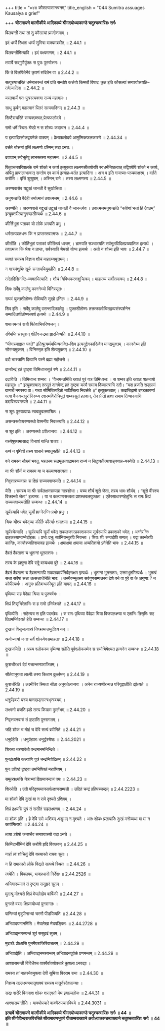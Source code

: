 +++
title = "०४४ कौसल्यासान्त्वनम्"
title_english = "044 Sumitra assuages Kausalya s grief"

+++
**श्रीरामायणे वाल्मीकीये आदिकाव्ये श्रीमदयोध्याकाण्डे चतुश्चत्वारिंशः सर्गः**

विलपन्तीं तथा तां तु कौसल्यां प्रमदोत्तमाम् ।

इदं धर्म्ये स्थिता धर्म्यं सुमित्रा वाक्यमब्रवीत् ॥ 2.44.1 ॥

विलपन्तीमित्यादि । इदं वक्ष्यमाणम् ॥ 2.44.1 ॥

तवार्ये सद्गुणैर्युक्तः स पुत्रः पुरुषोत्तमः ।

किं ते विलपितेनैवं कृपणं रुदितेन वा ॥ 2.44.2 ॥

सत्पुरुषाचरितं धर्ममाचरन्तं रामं प्रति सन्तोषे कर्त्तव्ये किमर्थो विषादः कृत इति कौसल्यां समाश्वोसयति–तवेत्यादिना ॥ 2.44.2 ॥

यस्तवार्ये गतः पुत्रस्त्यक्त्वा राज्यं महाबलः ।

साधु कुर्वन् महात्मानं पितरं सत्यवादिनम् ॥ 2.44.3 ॥

शिष्टैराचरिते सम्यक्छश्वत् प्रेत्यफलोदये ।

रामो धर्मे स्थितः श्रेष्ठो न स शोच्यः कदाचन ॥ 2.44.4 ॥

य इत्यादिश्लोकद्वयमेकं वाक्यम् । प्रेत्यफलोदये आमुष्मिकफलकारणे ॥ 2.44.34 ॥

वर्त्तते चोत्तमां वृत्तिं लक्ष्मणो ऽस्मिन् सदा ऽनघः ।

दयावान् सर्वभूतेषु लाभस्तस्य महात्मनः ॥ 2.44.5 ॥

पितृवचनपरिपालके रामे शोको न कार्य इत्युक्त्वा लक्ष्मणसीतयोरपि स्वधर्मनिष्ठत्वात् तद्विषयेपि शोको न कार्यः, अपितु प्राप्तलाभत्वात् सन्तोष एव कार्य इत्याह–वर्तत इत्यादिना । अत्र व इति गायत्र्याः पञ्चमाक्षरम् । वर्तते करोति । वृत्तिं शुश्रूषाम् । अस्मिन् रामे । तस्य लक्ष्मणस्य ॥ 2.44.5 ॥

अरण्यवासेव यद्दुःखं जानती वै सुखोचिता ।

अनुगच्छति वैदेही धर्मात्मानं तवात्मजम् ॥ 2.44.6 ॥

अरण्येति । अरण्यवासे यद्दुःखं तद्दुःखं जानती वै जानन्त्येव । तवात्मजमनुगच्छति “स्त्रीणां भर्त्ता हि दैवतम्” इत्युक्तरीत्यानुगच्छतीत्यर्थः ॥ 2.44.6 ॥

कीर्त्तिभूतां पताकां यो लोके भ्रमयति प्रभुः ।

धर्मसत्यव्रतधनः किं न प्राप्तस्तवात्मजः ॥ 2.44.7 ॥

कीर्तीति । कीर्तिभूतां पताकां कीर्तिरूपं ध्वजम् । भ्रामयति सञ्चारयति सर्वभूतविदितप्रख्यातिक इत्यर्थः । तवात्मजः किं श्रेयः न प्राप्तः, सर्वस्यापि श्रेयसो योग्य इत्यर्थः । अतो न शोच्य इति भावः ॥ 2.44.7 ॥

व्यक्तं रामस्य विज्ञाय शौचं माहात्म्यमुत्तमम् ।

न गात्रमंशुभिः सूर्यः सन्तापयियुमर्हति ॥ 2.44.8 ॥

तदेतद्विशिनष्टि–व्यक्तमित्यादि । शौचं त्रिविधकरणशुचित्वम् । माहात्म्यं सर्वोत्तमत्वम् ॥ 2.44.8 ॥

शिवः सर्वेषु कालेषु काननेभ्यो विनिस्सृतः ।

राघवं युक्तशीतोष्णः सेविष्यति सुखो ऽनिलः ॥ 2.44.9 ॥

शिव इति । सर्वेषु कालेषु वसन्तादिकालेषु । युक्तशीतोष्णः तत्तत्कालोचितद्रव्यसंस्पर्शनेन सम्पादितशीतोष्णस्पर्श इत्यर्थः ॥ 2.44.9 ॥

शयानमनघं रात्रौ पितेवाभिपरिष्वजन् ।

रश्मिभिः संस्पृशन् शीतैश्चन्द्रमा ह्लादयिष्यति ॥ 2.44.10 ॥

“भीषास्माद्वातः पवते” इतिश्रुत्यर्थमभिव्यनक्ति–शिव इत्यनुद्वेगकारित्वेन मान्द्यमुक्तम् । काननेभ्य इति सौरभ्यमुक्तम् । विनिस्सृत इति शैत्यमुक्तम् ॥ 2.44.10 ॥

ददौ चास्त्राणि दिव्यानि यस्मै ब्रह्मा महौजसे ।

दानवेन्द्रं हतं दृष्ट्वा तिमिध्वजसुतं रणे ॥ 2.44.11 ॥

ददाविति । तिमिध्वजः शम्बरः । “वैजयन्तमिति ख्यातं पुरं यत्र तिमिध्वजः । स शम्बर इति ख्यातः शतमायो महासुरः ॥” इत्युक्तत्वात् तत्सुतं दानवेन्द्रं हतं दृष्ट्वा यस्मै रामाय दिव्यास्त्राणि ददौ। “यदा व्रजति सङ्ग्रामं ग्रामार्थे नगरस्य वा। गत्वा सौमित्रिसहितो नाविजित्य निवर्त्तते ॥” इत्युक्तत्वात् । कदाचिद्रामो दण्डकारण्यं गत्वा वैजयन्तपुरं निरुध्य दशरथविरोधिभूतं शम्बरसुतं हतवान्, तेन प्रीतो ब्रह्मा रामाय दिव्यास्त्राणि ददावित्यवगम्यते ॥ 2.44.11 ॥

स शूरः पुरुषव्याघ्रः स्वबाहुबलमाश्रितः ।

असन्त्रस्तोप्यरण्यस्थो वेश्मनीव निवत्स्यति ॥ 2.44.12 ॥

स शूर इति । अरण्यस्थो ऽपीत्यन्वयः ॥ 2.44.12 ॥

यस्येषुपथमासाद्य विनाशं यान्ति शत्रवः ।

कथं न पृथिवी तस्य शासने स्थातुमर्हति ॥ 2.44.13 ॥

वने रामस्य सौख्यं भवतु, भरतस्य रूढमूलत्वाद्रामस्य राज्यं न सिद्ध्यतीत्याशङ्क्याह–यस्येति ॥ 2.44.13 ॥

या श्रीः शौर्यं च रामस्य या च कल्याणसत्त्वता ।

निवृत्तारण्यवासः स क्षिप्रं राज्यमवाप्स्यति ॥ 2.44.14 ॥

येति । रामस्य या श्रीः सर्वलक्षणसम्पन्ना गात्रशोभा । यच्च शौर्यं शूरो जेता, तस्य भावः शौर्यम् । “शूरो वीरश्च विक्रान्तो जेता” इत्यमरः । या च कल्याणसत्त्वता प्रशस्तबलयुक्तता । एतैरसाधारणहेतुभिः स रामः क्षिप्रं राज्यमवाप्स्यतीति सम्बन्धः ॥ 2.44.14 ॥

सूर्यस्यापि भवेत् सूर्यो ह्यग्नेरग्निः प्रभोः प्रभुः ।

श्रियः श्रीश्च भवेद्ग्र्या कीर्तिः कीर्त्याः क्षमाक्षमा ॥ 2.44.15 ॥

सूर्यस्येत्यादि । सूर्यस्यापि सूर्यो भवेत् सकलजगत्प्रकाशकस्य सूर्यस्यापि प्रकाशको भवेत् । अग्नेरग्निः दाहकस्याप्यग्नेर्दाहकः । प्रभोः प्रभुः सर्वनियन्तुरपि नियन्ता । श्रियः श्रीः सम्पदोपि सम्पत् । यद्वा कान्तेरपि कान्तिः, कान्तेरप्यतिशयावह इत्यर्थः । क्षमाक्षमा क्षमाया अप्यतिशयो ऽनेनेति भावः ॥ 2.44.15 ॥

दैवतं दैवतानां च भूतानां भूतसत्तमः ।

तस्य के ह्यगुणा देवि राष्ट्रे वाप्यथवा पुरे ॥ 2.44.16 ॥

दैवतं दैवतानां च दैवतानामपि सकलकार्यनिर्वहणक्षम इत्यर्थः । भूतानां भूतसतमः, उत्तमभूतमित्यर्थः । भूतत्वं सत्ता सर्वेषां सत्ता तत्सत्ताधीनेति भावः । तस्यैवम्भूतस्य सर्वगुणसम्पन्नस्य देशे वने वा पुरे वा के अगुणाः ? न कोपीत्यर्थः । अगुणः प्रतिबन्धकीभूत इति यावत् ॥ 2.44.16 ॥

पृथिव्या सह वैदेह्या श्रिया च पुरुषर्षभः ।

क्षिप्रं तिसृभिरेताभिः स ह रामो ऽभिषेक्ष्यते ॥ 2.44.17 ॥

पृथिव्येति । सहेत्यत्र स इति पदच्छेदः । स रामः पृथिव्या वैदेह्या श्रिया विजयलक्ष्म्या च एताभिः तिसृभिः सह क्षिप्रमभिषेक्ष्यते हेति सम्बन्धः ॥ 2.44.17 ॥

दुःखजं विसृजत्यास्रं निष्क्रामन्तमुदीक्ष्य यम् ।

अयोध्यायां जनाः सर्वे शोकवेगसमाहताः ॥ 2.44.18 ॥

दुःखजमिति । अस्य श्लोकस्य पृथिव्या सहेति पूर्वश्लोकस्थेन स रामोभिषेक्ष्यत इत्यनेन सम्बन्धः ॥ 2.44.18 ॥

कुशचीरधरं देवं गच्छन्तमपराजितम् ।

सीतेवानुगता लक्ष्मीः तस्य किन्नाम दुर्ल्लभम् ॥ 2.44.19 ॥

कुशचीरेति । लक्ष्मीरिव स्थिता सीता अनुगतेत्यन्वयः । अनेन राज्यश्रीरन्यन्न परिगृह्णातीति द्योत्यते ॥ 2.44.19 ॥

धनुर्ग्रहवरो यस्य बाणखड्गास्त्रभृत्स्वयम् ।

लक्ष्मणो व्रजति ह्यग्रे तस्य किन्नाम दुर्ल्लभम् ॥ 2.44.20 ॥

निवृत्तवनवासं तं द्रष्टासि पुनरागतम् ।

जहि शोकं च मोहं च देवि सत्यं ब्रवीमिते ॥ 2.44.21 ॥

धनुर्ग्रहेति । धनुर्ग्रहवरः धनुर्द्धरश्रेष्ठः ॥ 2.44.2021 ॥

शिरसा चरणावेतौ वन्दमानमनिन्दिते ।

पुनर्द्रक्ष्यसि कल्याणि पुत्रं चन्द्रमिवोदितम् ॥ 2.44.22 ॥

पुनः प्रविष्टं दृष्ट्वा तमभिषिक्तं महाश्रियम् ।

समुत्स्रक्ष्यसि नेत्राभ्यां क्षिप्रमानन्दजं पयः ॥ 2.44.23 ॥

शिरसेति । एतौ परिदृश्यमानसर्वलक्षणसम्पन्नौ । उदितं चन्द्रं प्रतिपच्चन्द्रम् ॥ 2.44.2223 ॥

मा शोको देवि दुःखं वा न रामे दृश्यते ऽशिवम् ।

क्षिप्रं द्रक्ष्यसि पुत्रं तं ससीतं सहलक्ष्मणम् ॥ 2.44.24 ॥

मा शोक इति । हे देवि रामे अशिवम् अशुभम् न दृश्यते । अतः शोकः प्रलापादिः दुःखं मनोव्यथा वा मा न कार्यमित्यर्थः ॥ 2.44.24 ॥

त्वया ऽशेषो जनश्चैव समाश्वास्यो यदा ऽनघे ।

किमिदानीमिमं देवि करोषि हृदि विक्लवम् ॥ 2.44.25 ॥

नार्हा त्वं शोचितुं देवि यस्यास्ते राघवः सुतः ।

न हि रामात्परो लोके विद्यते सत्पथे स्थितः ॥ 2.44.26 ॥

त्वयेति । विक्लवम्, भावप्रधानो निर्देशः ॥ 2.44.2526 ॥

अभिवादयमानं तं दृष्ट्वा ससुहृदं सुतम् ।

मुदाश्रु मोक्ष्यसे क्षिप्रं मेघलेखेव वार्षिकी ॥ 2.44.27 ॥

पुनस्ते वरदः क्षिप्रमयोध्यां पुनरागतः ।

पाणिभ्यां मृदुपीनाभ्यां चरणौ पीडयिष्यति ॥ 2.44.28 ॥

अभिवादयमानमिति । मेघलेखा मेघपङ्क्तिः ॥ 2.44.2728 ॥

अभिवाद्यनमस्यन्तं शूरं ससुहृदं सुतम् ।

मुदास्रैः प्रोक्ष्यसि पुनर्मेघराजिरिवाचलम् ॥ 2.44.29 ॥

अभिवाद्येति । अभिवाद्यनमस्यन्तम् अभिवादनपूर्वकं प्रणमन्तम् ॥ 2.44.29 ॥

आश्वासयन्ती विविधैश्च वाक्यैर्वाक्योपचारे कुशला ऽनवद्या ।

रामस्य तां मातरमेवमुक्त्वा देवी सुमित्रा विरराम रामा ॥ 2.44.30 ॥

निशम्य तल्लक्ष्मणमातृवाक्यं रामस्य मातुर्नरदेवपत्न्याः ।

सद्यः शरीरे विननाश शोकः शरद्गतो मेघ इवाल्पतोयः ॥ 2.44.31 ॥

आश्वासयन्तीति । वाक्योपचारे वाक्यैरुपचारविषये ॥ 2.44.3031 ॥

**इत्यार्षे श्रीरामायणे वाल्मीकीये आदिकाव्ये श्रीमदयोध्याकाण्डे चतुश्चत्वारिंशः सर्गः ॥ 44 ॥  
इति श्रीगोविन्दराजविरचिते श्रीरामायणभूषणे पीताम्बराख्याने अयोध्याकाण्डव्याख्याने चतुश्चत्वारिंशः सर्गः ॥ 44 ॥**
